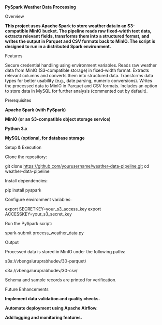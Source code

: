 **PySpark Weather Data Processing**

Overview

**This project uses Apache Spark to store weather data in an S3-compatible MinIO bucket. The pipeline reads raw fixed-width text data, extracts relevant fields, transforms them into a structured format, and writes the output in Parquet and CSV formats back to MinIO. The script is designed to run in a distributed Spark environment.**


Features

Secure credential handling using environment variables.
Reads raw weather data from MinIO (S3-compatible storage) in fixed-width format.
Extracts relevant columns and converts them into structured data.
Transforms data types for better usability (e.g., date parsing, numeric conversions).
Writes the processed data to MinIO in Parquet and CSV formats.
Includes an option to store data in MySQL for further analysis (commented out by default).

Prerequisites

**Apache Spark (with PySpark)**

**MinIO (or an S3-compatible object storage service)**

**Python 3.x**

**MySQL (optional, for database storage**


Setup & Execution

Clone the repository:

git clone https://github.com/yourusername/weather-data-pipeline.git
cd weather-data-pipeline

Install dependencies:

pip install pyspark

Configure environment variables:

export SECRETKEY=your_s3_access_key
export ACCESSKEY=your_s3_secret_key

Run the PySpark script:

spark-submit process_weather_data.py

Output

Processed data is stored in MinIO under the following paths:

s3a://vbengaluruprabhudev/30-parquet/

s3a://vbengaluruprabhudev/30-csv/

Schema and sample records are printed for verification.

Future Enhancements

**Implement data validation and quality checks.**

**Automate deployment using Apache Airflow.**

**Add logging and monitoring features.**
